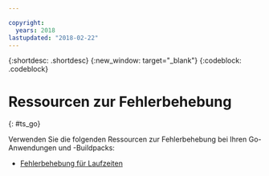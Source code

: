 ```yaml
---

copyright:
  years: 2018
lastupdated: "2018-02-22"
---
```


{:shortdesc: .shortdesc}
{:new_window: target="_blank"}
{:codeblock: .codeblock}

# Ressourcen zur Fehlerbehebung
{: #ts_go}

Verwenden Sie die folgenden Ressourcen zur Fehlerbehebung bei Ihren Go-Anwendungen und -Buildpacks:

* [Fehlerbehebung für Laufzeiten](../common/ts_runtimes.html#runtimes)
